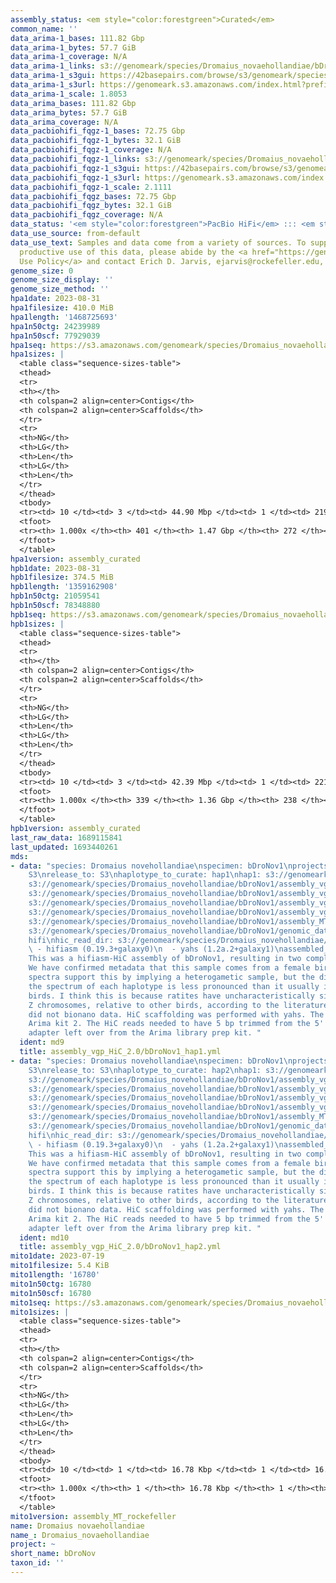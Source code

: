 ```yaml
---
assembly_status: <em style="color:forestgreen">Curated</em>
common_name: ''
data_arima-1_bases: 111.82 Gbp
data_arima-1_bytes: 57.7 GiB
data_arima-1_coverage: N/A
data_arima-1_links: s3://genomeark/species/Dromaius_novaehollandiae/bDroNov1/genomic_data/arima/<br>
data_arima-1_s3gui: https://42basepairs.com/browse/s3/genomeark/species/Dromaius_novaehollandiae/bDroNov1/genomic_data/arima/
data_arima-1_s3url: https://genomeark.s3.amazonaws.com/index.html?prefix=species/Dromaius_novaehollandiae/bDroNov1/genomic_data/arima/
data_arima-1_scale: 1.8053
data_arima_bases: 111.82 Gbp
data_arima_bytes: 57.7 GiB
data_arima_coverage: N/A
data_pacbiohifi_fqgz-1_bases: 72.75 Gbp
data_pacbiohifi_fqgz-1_bytes: 32.1 GiB
data_pacbiohifi_fqgz-1_coverage: N/A
data_pacbiohifi_fqgz-1_links: s3://genomeark/species/Dromaius_novaehollandiae/bDroNov1/genomic_data/pacbio_hifi/<br>
data_pacbiohifi_fqgz-1_s3gui: https://42basepairs.com/browse/s3/genomeark/species/Dromaius_novaehollandiae/bDroNov1/genomic_data/pacbio_hifi/
data_pacbiohifi_fqgz-1_s3url: https://genomeark.s3.amazonaws.com/index.html?prefix=species/Dromaius_novaehollandiae/bDroNov1/genomic_data/pacbio_hifi/
data_pacbiohifi_fqgz-1_scale: 2.1111
data_pacbiohifi_fqgz_bases: 72.75 Gbp
data_pacbiohifi_fqgz_bytes: 32.1 GiB
data_pacbiohifi_fqgz_coverage: N/A
data_status: '<em style="color:forestgreen">PacBio HiFi</em> ::: <em style="color:forestgreen">Arima</em>'
data_use_source: from-default
data_use_text: Samples and data come from a variety of sources. To support fair and
  productive use of this data, please abide by the <a href="https://genome10k.soe.ucsc.edu/data-use-policies/">Data
  Use Policy</a> and contact Erich D. Jarvis, ejarvis@rockefeller.edu, with any questions.
genome_size: 0
genome_size_display: ''
genome_size_method: ''
hpa1date: 2023-08-31
hpa1filesize: 410.0 MiB
hpa1length: '1468725693'
hpa1n50ctg: 24239989
hpa1n50scf: 77929039
hpa1seq: https://s3.amazonaws.com/genomeark/species/Dromaius_novaehollandiae/bDroNov1/assembly_curated/bDroNov1.hap1.cur.20230831.fasta.gz
hpa1sizes: |
  <table class="sequence-sizes-table">
  <thead>
  <tr>
  <th></th>
  <th colspan=2 align=center>Contigs</th>
  <th colspan=2 align=center>Scaffolds</th>
  </tr>
  <tr>
  <th>NG</th>
  <th>LG</th>
  <th>Len</th>
  <th>LG</th>
  <th>Len</th>
  </tr>
  </thead>
  <tbody>
  <tr><td> 10 </td><td> 3 </td><td> 44.90 Mbp </td><td> 1 </td><td> 219.53 Mbp </td></tr><tr><td> 20 </td><td> 7 </td><td> 38.96 Mbp </td><td> 2 </td><td> 170.27 Mbp </td></tr><tr><td> 30 </td><td> 10 </td><td> 37.44 Mbp </td><td> 3 </td><td> 131.77 Mbp </td></tr><tr><td> 40 </td><td> 15 </td><td> 27.06 Mbp </td><td> 4 </td><td> 87.99 Mbp </td></tr><tr style="background-color:#cccccc;"><td> 50 </td><td> 21 </td><td style="background-color:#88ff88;"> 24.24 Mbp </td><td> 6 </td><td style="background-color:#88ff88;"> 77.93 Mbp </td></tr><tr><td> 60 </td><td> 28 </td><td> 21.09 Mbp </td><td> 8 </td><td> 49.99 Mbp </td></tr><tr><td> 70 </td><td> 37 </td><td> 11.59 Mbp </td><td> 12 </td><td> 30.40 Mbp </td></tr><tr><td> 80 </td><td> 52 </td><td> 8.25 Mbp </td><td> 17 </td><td> 23.76 Mbp </td></tr><tr><td> 90 </td><td> 77 </td><td> 4.09 Mbp </td><td> 26 </td><td> 10.55 Mbp </td></tr><tr><td> 100 </td><td> 401 </td><td> 6.03 Kbp </td><td> 272 </td><td> 6.03 Kbp </td></tr></tbody>
  <tfoot>
  <tr><th> 1.000x </th><th> 401 </th><th> 1.47 Gbp </th><th> 272 </th><th> 1.47 Gbp </th></tr>
  </tfoot>
  </table>
hpa1version: assembly_curated
hpb1date: 2023-08-31
hpb1filesize: 374.5 MiB
hpb1length: '1359162908'
hpb1n50ctg: 21059541
hpb1n50scf: 78348880
hpb1seq: https://s3.amazonaws.com/genomeark/species/Dromaius_novaehollandiae/bDroNov1/assembly_curated/bDroNov1.hap2.cur.20230831.fasta.gz
hpb1sizes: |
  <table class="sequence-sizes-table">
  <thead>
  <tr>
  <th></th>
  <th colspan=2 align=center>Contigs</th>
  <th colspan=2 align=center>Scaffolds</th>
  </tr>
  <tr>
  <th>NG</th>
  <th>LG</th>
  <th>Len</th>
  <th>LG</th>
  <th>Len</th>
  </tr>
  </thead>
  <tbody>
  <tr><td> 10 </td><td> 3 </td><td> 42.39 Mbp </td><td> 1 </td><td> 221.26 Mbp </td></tr><tr><td> 20 </td><td> 6 </td><td> 36.73 Mbp </td><td> 2 </td><td> 171.07 Mbp </td></tr><tr><td> 30 </td><td> 10 </td><td> 33.96 Mbp </td><td> 3 </td><td> 131.88 Mbp </td></tr><tr><td> 40 </td><td> 15 </td><td> 26.96 Mbp </td><td> 4 </td><td> 87.01 Mbp </td></tr><tr style="background-color:#cccccc;"><td> 50 </td><td> 20 </td><td style="background-color:#88ff88;"> 21.06 Mbp </td><td> 5 </td><td style="background-color:#88ff88;"> 78.35 Mbp </td></tr><tr><td> 60 </td><td> 27 </td><td> 17.96 Mbp </td><td> 8 </td><td> 43.83 Mbp </td></tr><tr><td> 70 </td><td> 36 </td><td> 12.47 Mbp </td><td> 12 </td><td> 28.98 Mbp </td></tr><tr><td> 80 </td><td> 50 </td><td> 7.41 Mbp </td><td> 18 </td><td> 18.10 Mbp </td></tr><tr><td> 90 </td><td> 80 </td><td> 3.10 Mbp </td><td> 30 </td><td> 6.99 Mbp </td></tr><tr><td> 100 </td><td> 339 </td><td> 10.77 Kbp </td><td> 238 </td><td> 10.77 Kbp </td></tr></tbody>
  <tfoot>
  <tr><th> 1.000x </th><th> 339 </th><th> 1.36 Gbp </th><th> 238 </th><th> 1.36 Gbp </th></tr>
  </tfoot>
  </table>
hpb1version: assembly_curated
last_raw_data: 1689115841
last_updated: 1693440261
mds:
- data: "species: Dromaius novehollandiae\nspecimen: bDroNov1\nprojects: \n  - vgp\ndata_location:
    S3\nrelease_to: S3\nhaplotype_to_curate: hap1\nhap1: s3://genomeark/species/Dromaius_novehollandiae/bDroNov1/assembly_vgp_HiC_2.0/bDroNov1.HiC.hap1.20230719.fasta.gz\nhap2:
    s3://genomeark/species/Dromaius_novehollandiae/bDroNov1/assembly_vgp_HiC_2.0/bDroNov1.HiC.hap2.20230719.fasta.gz\npretext_hap1:
    s3://genomeark/species/Dromaius_novehollandiae/bDroNov1/assembly_vgp_HiC_2.0/evaluation/hap1/pretext/bDroNov1_hap1__s2_heatmap.pretext\npretext_hap2:
    s3://genomeark/species/Dromaius_novehollandiae/bDroNov1/assembly_vgp_HiC_2.0/evaluation/hap2/pretext/bDroNov1_hap2__s2_heatmap.pretext\nkmer_spectra_img:
    s3://genomeark/species/Dromaius_novehollandiae/bDroNov1/assembly_vgp_HiC_2.0/evaluation/merqury/bDroNov1_png/\nmito:
    s3://genomeark/species/Dromaius_novehollandiae/bDroNov1/assembly_MT_rockefeller/bDroNov1.MT.20230719.fasta.gz\npacbio_read_dir:
    s3://genomeark/species/Dromaius_novehollandiae/bDroNov1/genomic_data/pacbio_hifi/\npacbio_read_type:
    hifi\nhic_read_dir: s3://genomeark/species/Dromaius_novehollandiae/bDroNov1/genomic_data/arima/\npipeline:\n
    \ - hifiasm (0.19.3+galaxy0)\n  - yahs (1.2a.2+galaxy1)\nassembled_by_group: Rockefeller\nnotes:
    This was a hifiasm-HiC assembly of bDroNov1, resulting in two complete haplotypes.
    We have confirmed metadata that this sample comes from a female bird. The k-mer
    spectra support this by implying a heterogametic sample, but the difference between
    the spectrum of each haplotype is less pronounced than it usually is for female
    birds. I think this is because ratites have uncharacteristically similar W and
    Z chromosomes, relative to other birds, according to the literature. This individual
    did not bionano data. HiC scaffolding was performed with yahs. The HiC prep was
    Arima kit 2. The HiC reads needed to have 5 bp trimmed from the 5' end due to
    adapter left over from the Arima library prep kit. "
  ident: md9
  title: assembly_vgp_HiC_2.0/bDroNov1_hap1.yml
- data: "species: Dromaius novehollandiae\nspecimen: bDroNov1\nprojects: \n  - vgp\ndata_location:
    S3\nrelease_to: S3\nhaplotype_to_curate: hap2\nhap1: s3://genomeark/species/Dromaius_novehollandiae/bDroNov1/assembly_vgp_HiC_2.0/bDroNov1.HiC.hap1.20230719.fasta.gz\nhap2:
    s3://genomeark/species/Dromaius_novehollandiae/bDroNov1/assembly_vgp_HiC_2.0/bDroNov1.HiC.hap2.20230719.fasta.gz\npretext_hap1:
    s3://genomeark/species/Dromaius_novehollandiae/bDroNov1/assembly_vgp_HiC_2.0/evaluation/hap1/pretext/bDroNov1_hap1__s2_heatmap.pretext\npretext_hap2:
    s3://genomeark/species/Dromaius_novehollandiae/bDroNov1/assembly_vgp_HiC_2.0/evaluation/hap2/pretext/bDroNov1_hap2__s2_heatmap.pretext\nkmer_spectra_img:
    s3://genomeark/species/Dromaius_novehollandiae/bDroNov1/assembly_vgp_HiC_2.0/evaluation/merqury/bDroNov1_png/\nmito:
    s3://genomeark/species/Dromaius_novehollandiae/bDroNov1/assembly_MT_rockefeller/bDroNov1.MT.20230719.fasta.gz\npacbio_read_dir:
    s3://genomeark/species/Dromaius_novehollandiae/bDroNov1/genomic_data/pacbio_hifi/\npacbio_read_type:
    hifi\nhic_read_dir: s3://genomeark/species/Dromaius_novehollandiae/bDroNov1/genomic_data/arima/\npipeline:\n
    \ - hifiasm (0.19.3+galaxy0)\n  - yahs (1.2a.2+galaxy1)\nassembled_by_group: Rockefeller\nnotes:
    This was a hifiasm-HiC assembly of bDroNov1, resulting in two complete haplotypes.
    We have confirmed metadata that this sample comes from a female bird. The k-mer
    spectra support this by implying a heterogametic sample, but the difference between
    the spectrum of each haplotype is less pronounced than it usually is for female
    birds. I think this is because ratites have uncharacteristically similar W and
    Z chromosomes, relative to other birds, according to the literature. This individual
    did not bionano data. HiC scaffolding was performed with yahs. The HiC prep was
    Arima kit 2. The HiC reads needed to have 5 bp trimmed from the 5' end due to
    adapter left over from the Arima library prep kit. "
  ident: md10
  title: assembly_vgp_HiC_2.0/bDroNov1_hap2.yml
mito1date: 2023-07-19
mito1filesize: 5.4 KiB
mito1length: '16780'
mito1n50ctg: 16780
mito1n50scf: 16780
mito1seq: https://s3.amazonaws.com/genomeark/species/Dromaius_novaehollandiae/bDroNov1/assembly_MT_rockefeller/bDroNov1.MT.20230719.fasta.gz
mito1sizes: |
  <table class="sequence-sizes-table">
  <thead>
  <tr>
  <th></th>
  <th colspan=2 align=center>Contigs</th>
  <th colspan=2 align=center>Scaffolds</th>
  </tr>
  <tr>
  <th>NG</th>
  <th>LG</th>
  <th>Len</th>
  <th>LG</th>
  <th>Len</th>
  </tr>
  </thead>
  <tbody>
  <tr><td> 10 </td><td> 1 </td><td> 16.78 Kbp </td><td> 1 </td><td> 16.78 Kbp </td></tr><tr><td> 20 </td><td> 1 </td><td> 16.78 Kbp </td><td> 1 </td><td> 16.78 Kbp </td></tr><tr><td> 30 </td><td> 1 </td><td> 16.78 Kbp </td><td> 1 </td><td> 16.78 Kbp </td></tr><tr><td> 40 </td><td> 1 </td><td> 16.78 Kbp </td><td> 1 </td><td> 16.78 Kbp </td></tr><tr style="background-color:#cccccc;"><td> 50 </td><td> 1 </td><td style="background-color:#ff8888;"> 16.78 Kbp </td><td> 1 </td><td style="background-color:#ff8888;"> 16.78 Kbp </td></tr><tr><td> 60 </td><td> 1 </td><td> 16.78 Kbp </td><td> 1 </td><td> 16.78 Kbp </td></tr><tr><td> 70 </td><td> 1 </td><td> 16.78 Kbp </td><td> 1 </td><td> 16.78 Kbp </td></tr><tr><td> 80 </td><td> 1 </td><td> 16.78 Kbp </td><td> 1 </td><td> 16.78 Kbp </td></tr><tr><td> 90 </td><td> 1 </td><td> 16.78 Kbp </td><td> 1 </td><td> 16.78 Kbp </td></tr><tr><td> 100 </td><td> 1 </td><td> 16.78 Kbp </td><td> 1 </td><td> 16.78 Kbp </td></tr></tbody>
  <tfoot>
  <tr><th> 1.000x </th><th> 1 </th><th> 16.78 Kbp </th><th> 1 </th><th> 16.78 Kbp </th></tr>
  </tfoot>
  </table>
mito1version: assembly_MT_rockefeller
name: Dromaius novaehollandiae
name_: Dromaius_novaehollandiae
project: ~
short_name: bDroNov
taxon_id: ''
---
```

